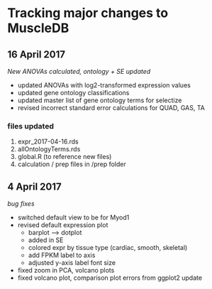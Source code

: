 # Tracking major changes to MuscleDB

## 16 April 2017
*New ANOVAs calculated, ontology + SE updated*
* updated ANOVAs with log2-transformed expression values
* updated gene ontology classifications
* updated master list of gene ontology terms for selectize
* revised incorrect standard error calculations for QUAD, GAS, TA

### files updated
1. expr_2017-04-16.rds
2. allOntologyTerms.rds
3. global.R (to reference new files)
4. calculation / prep files in /prep folder

## 4 April 2017
*bug fixes*
* switched default view to be for Myod1
* revised default expression plot 
  * barplot --> dotplot
  * added in SE
  * colored expr by tissue type (cardiac, smooth, skeletal)
  * add FPKM label to axis
  * adjusted y-axis label font size
* fixed zoom in PCA, volcano plots
* fixed volcano plot, comparison plot errors from ggplot2 update
